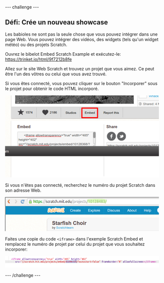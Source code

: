 \--- challenge \---

## Défi: Crée un nouveau showcase

Les babioles ne sont pas la seule chose que vous pouvez intégrer dans une page Web. Vous pouvez intégrer des vidéos, des widgets (tels qu'un widget météo) ou des projets Scratch.

Ouvrez le bibelot Embed Scratch Example et exécutez-le: <https://trinket.io/html/9f7212b8fe>

Allez sur le site Web Scratch et trouvez un projet que vous aimez. Ce peut être l'un des vôtres ou celui que vous avez trouvé.

Si vous êtes connecté, vous pouvez cliquer sur le bouton "Incorporer" sous le projet pour obtenir le code HTML incorporé.

![capture d'écran](images/scratch-embed.png)

Si vous n'êtes pas connecté, recherchez le numéro du projet Scratch dans son adresse Web.

![screenshot](images/scratch-project-number.png)

Faites une copie du code `<iframe>` dans l'exemple Scratch Embed et remplacez le numéro de projet par celui du projet que vous souhaitez incorporer:

![capture d'écran](images/scratch-iframe.png)

\--- /challenge \---